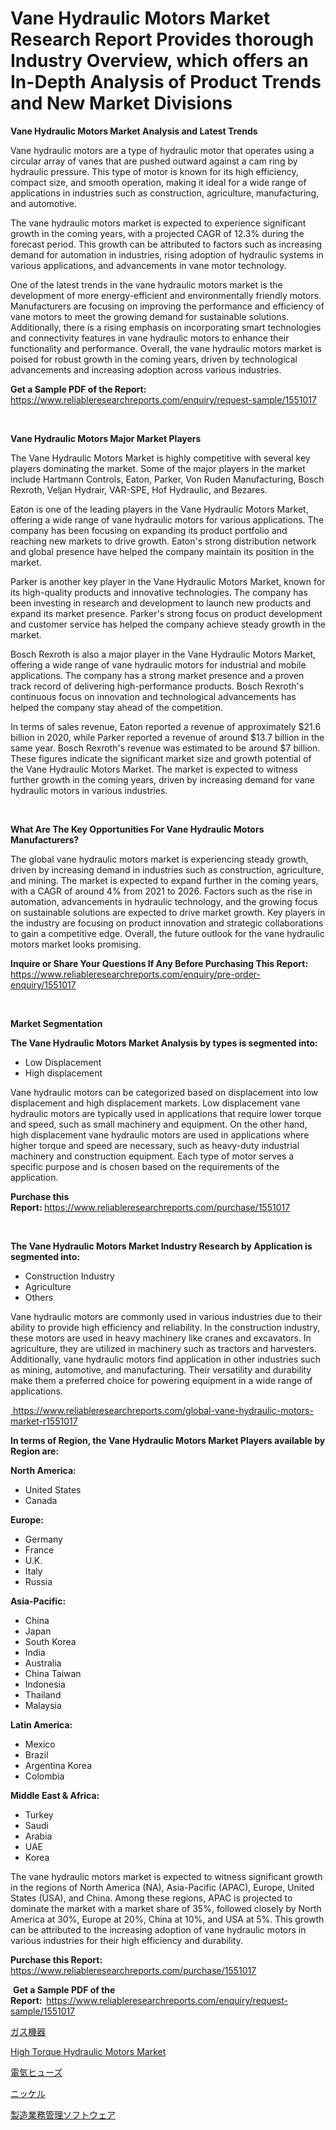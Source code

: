 <p><h1>Vane Hydraulic Motors Market Research Report Provides thorough Industry Overview, which offers an In-Depth Analysis of Product Trends and New Market Divisions</h1></p><p><strong>Vane Hydraulic Motors Market Analysis and Latest Trends</strong></p>
<p><p>Vane hydraulic motors are a type of hydraulic motor that operates using a circular array of vanes that are pushed outward against a cam ring by hydraulic pressure. This type of motor is known for its high efficiency, compact size, and smooth operation, making it ideal for a wide range of applications in industries such as construction, agriculture, manufacturing, and automotive. </p><p>The vane hydraulic motors market is expected to experience significant growth in the coming years, with a projected CAGR of 12.3% during the forecast period. This growth can be attributed to factors such as increasing demand for automation in industries, rising adoption of hydraulic systems in various applications, and advancements in vane motor technology. </p><p>One of the latest trends in the vane hydraulic motors market is the development of more energy-efficient and environmentally friendly motors. Manufacturers are focusing on improving the performance and efficiency of vane motors to meet the growing demand for sustainable solutions. Additionally, there is a rising emphasis on incorporating smart technologies and connectivity features in vane hydraulic motors to enhance their functionality and performance. Overall, the vane hydraulic motors market is poised for robust growth in the coming years, driven by technological advancements and increasing adoption across various industries.</p></p>
<p><strong>Get a Sample PDF of the Report:&nbsp;</strong> <a href="https://www.reliableresearchreports.com/enquiry/request-sample/1551017">https://www.reliableresearchreports.com/enquiry/request-sample/1551017</a></p>
<p>&nbsp;</p>
<p><strong>Vane Hydraulic Motors Major Market Players</strong></p>
<p><p>The Vane Hydraulic Motors Market is highly competitive with several key players dominating the market. Some of the major players in the market include Hartmann Controls, Eaton, Parker, Von Ruden Manufacturing, Bosch Rexroth, Veljan Hydrair, VAR-SPE, Hof Hydraulic, and Bezares. </p><p>Eaton is one of the leading players in the Vane Hydraulic Motors Market, offering a wide range of vane hydraulic motors for various applications. The company has been focusing on expanding its product portfolio and reaching new markets to drive growth. Eaton's strong distribution network and global presence have helped the company maintain its position in the market.</p><p>Parker is another key player in the Vane Hydraulic Motors Market, known for its high-quality products and innovative technologies. The company has been investing in research and development to launch new products and expand its market presence. Parker's strong focus on product development and customer service has helped the company achieve steady growth in the market.</p><p>Bosch Rexroth is also a major player in the Vane Hydraulic Motors Market, offering a wide range of vane hydraulic motors for industrial and mobile applications. The company has a strong market presence and a proven track record of delivering high-performance products. Bosch Rexroth's continuous focus on innovation and technological advancements has helped the company stay ahead of the competition.</p><p>In terms of sales revenue, Eaton reported a revenue of approximately $21.6 billion in 2020, while Parker reported a revenue of around $13.7 billion in the same year. Bosch Rexroth's revenue was estimated to be around $7 billion. These figures indicate the significant market size and growth potential of the Vane Hydraulic Motors Market. The market is expected to witness further growth in the coming years, driven by increasing demand for vane hydraulic motors in various industries.</p></p>
<p>&nbsp;</p>
<p><strong>What Are The Key Opportunities For Vane Hydraulic Motors Manufacturers?</strong></p>
<p><p>The global vane hydraulic motors market is experiencing steady growth, driven by increasing demand in industries such as construction, agriculture, and mining. The market is expected to expand further in the coming years, with a CAGR of around 4% from 2021 to 2026. Factors such as the rise in automation, advancements in hydraulic technology, and the growing focus on sustainable solutions are expected to drive market growth. Key players in the industry are focusing on product innovation and strategic collaborations to gain a competitive edge. Overall, the future outlook for the vane hydraulic motors market looks promising.</p></p>
<p><strong>Inquire or Share Your Questions If Any Before Purchasing This Report:</strong> <a href="https://www.reliableresearchreports.com/enquiry/pre-order-enquiry/1551017">https://www.reliableresearchreports.com/enquiry/pre-order-enquiry/1551017</a></p>
<p>&nbsp;</p>
<p><strong>Market Segmentation</strong></p>
<p><strong>The Vane Hydraulic Motors Market Analysis by types is segmented into:</strong></p>
<p><ul><li>Low Displacement</li><li>High displacement</li></ul></p>
<p><p>Vane hydraulic motors can be categorized based on displacement into low displacement and high displacement markets. Low displacement vane hydraulic motors are typically used in applications that require lower torque and speed, such as small machinery and equipment. On the other hand, high displacement vane hydraulic motors are used in applications where higher torque and speed are necessary, such as heavy-duty industrial machinery and construction equipment. Each type of motor serves a specific purpose and is chosen based on the requirements of the application.</p></p>
<p><strong>Purchase this Report:&nbsp;</strong><a href="https://www.reliableresearchreports.com/purchase/1551017">https://www.reliableresearchreports.com/purchase/1551017</a></p>
<p>&nbsp;</p>
<p><strong>The Vane Hydraulic Motors Market Industry Research by Application is segmented into:</strong></p>
<p><ul><li>Construction Industry</li><li>Agriculture</li><li>Others</li></ul></p>
<p><p>Vane hydraulic motors are commonly used in various industries due to their ability to provide high efficiency and reliability. In the construction industry, these motors are used in heavy machinery like cranes and excavators. In agriculture, they are utilized in machinery such as tractors and harvesters. Additionally, vane hydraulic motors find application in other industries such as mining, automotive, and manufacturing. Their versatility and durability make them a preferred choice for powering equipment in a wide range of applications.</p></p>
<p><a href="https://www.reliableresearchreports.com/global-vane-hydraulic-motors-market-r1551017">&nbsp;https://www.reliableresearchreports.com/global-vane-hydraulic-motors-market-r1551017</a></p>
<p><strong>In terms of Region, the Vane Hydraulic Motors Market Players available by Region are:</strong></p>
<p>
    <p> <strong> North America: </strong>
        <ul>
            <li>United States</li>
            <li>Canada</li>
        </ul>
        </p> 
    <p> <strong> Europe: </strong>
        <ul>
            <li>Germany</li>
            <li>France</li>
            <li>U.K.</li>
            <li>Italy</li>
            <li>Russia</li>
        </ul>
        </p> 
    <p> <strong> Asia-Pacific: </strong>
        <ul>
            <li>China</li>
            <li>Japan</li>
            <li>South Korea</li>
            <li>India</li>
            <li>Australia</li>
            <li>China Taiwan</li>
            <li>Indonesia</li>
            <li>Thailand</li>
            <li>Malaysia</li>
        </ul>
        </p> 
    <p> <strong> Latin America: </strong>
        <ul>
            <li>Mexico</li>
            <li>Brazil</li>
            <li>Argentina Korea</li>
            <li>Colombia</li>
        </ul>
        </p> 
    <p> <strong> Middle East & Africa: </strong>
        <ul>
            <li>Turkey</li>
            <li>Saudi</li>
            <li>Arabia</li>
            <li>UAE</li>
            <li>Korea</li>
        </ul>
    </p>
    </p>
<p><p>The vane hydraulic motors market is expected to witness significant growth in the regions of North America (NA), Asia-Pacific (APAC), Europe, United States (USA), and China. Among these regions, APAC is projected to dominate the market with a market share of 35%, followed closely by North America at 30%, Europe at 20%, China at 10%, and USA at 5%. This growth can be attributed to the increasing adoption of vane hydraulic motors in various industries for their high efficiency and durability.</p></p>
<p><strong>Purchase this Report: </strong><a href="https://www.reliableresearchreports.com/purchase/1551017">https://www.reliableresearchreports.com/purchase/1551017</a></p>
<p>&nbsp;<strong>Get a Sample PDF of the Report:&nbsp;&nbsp;</strong><a href="https://www.reliableresearchreports.com/enquiry/request-sample/1551017">https://www.reliableresearchreports.com/enquiry/request-sample/1551017</a></p>
<p><strong></strong></p>
<p><p><a href="https://medium.com/@roachbrenda/%E3%82%AC%E3%82%B9%E6%A9%9F%E5%99%A8%E5%B8%82%E5%A0%B4%E3%81%AE%E8%AA%BF%E6%9F%BB%E3%83%AC%E3%83%9D%E3%83%BC%E3%83%88-%E3%81%9D%E3%81%AE%E6%AD%B4%E5%8F%B2%E3%81%A82024%E5%B9%B4%E3%81%8B%E3%82%892031%E5%B9%B4%E3%81%BE%E3%81%A7%E3%81%AE%E4%BA%88%E6%B8%AC-36be3293246b">ガス機器</a></p><p><a href="https://github.com/mbisetmhermsr/Market-Research-Report-List-2/blob/main/high-torque-hydraulic-motors-market.md">High Torque Hydraulic Motors Market</a></p><p><a href="https://github.com/laurenreichert/Market-Research-Report-List-1/blob/main/901576127215.md">電気ヒューズ</a></p><p><a href="https://medium.com/@jimmieraun892023/%E3%83%8B%E3%83%83%E3%82%B1%E3%83%AB%E5%B8%82%E5%A0%B4-%E5%B8%82%E5%A0%B4cagr-%E5%B8%82%E5%A0%B4%E3%83%88%E3%83%AC%E3%83%B3%E3%83%89-%E3%81%8A%E3%82%88%E3%81%B3%E6%88%90%E9%95%B7%E6%88%A6%E7%95%A5%E3%81%AB%E5%AF%BE%E3%81%99%E3%82%8B%E6%B4%9E%E5%AF%9F-e56237cafdda">ニッケル</a></p><p><a href="https://github.com/RodHoppe07/Market-Research-Report-List-1/blob/main/634819827216.md">製造業務管理ソフトウェア</a></p></p>